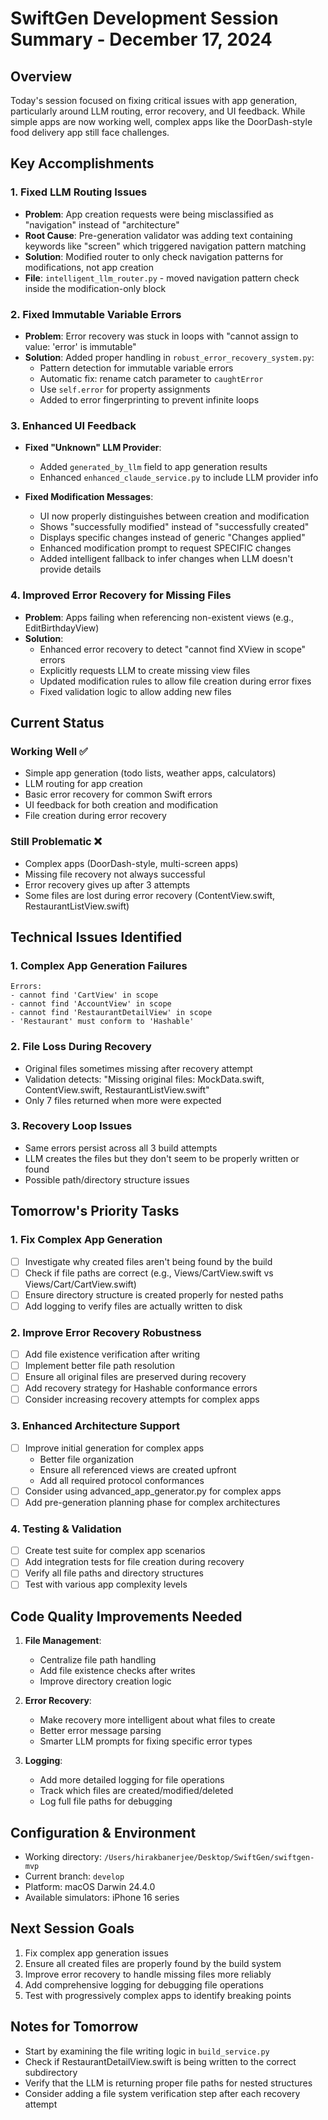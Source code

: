 # SwiftGen Development Session Summary - December 17, 2024

## Overview
Today's session focused on fixing critical issues with app generation, particularly around LLM routing, error recovery, and UI feedback. While simple apps are now working well, complex apps like the DoorDash-style food delivery app still face challenges.

## Key Accomplishments

### 1. Fixed LLM Routing Issues
- **Problem**: App creation requests were being misclassified as "navigation" instead of "architecture"
- **Root Cause**: Pre-generation validator was adding text containing keywords like "screen" which triggered navigation pattern matching
- **Solution**: Modified router to only check navigation patterns for modifications, not app creation
- **File**: `intelligent_llm_router.py` - moved navigation pattern check inside the modification-only block

### 2. Fixed Immutable Variable Errors
- **Problem**: Error recovery was stuck in loops with "cannot assign to value: 'error' is immutable"
- **Solution**: Added proper handling in `robust_error_recovery_system.py`:
  - Pattern detection for immutable variable errors
  - Automatic fix: rename catch parameter to `caughtError`
  - Use `self.error` for property assignments
  - Added to error fingerprinting to prevent infinite loops

### 3. Enhanced UI Feedback
- **Fixed "Unknown" LLM Provider**:
  - Added `generated_by_llm` field to app generation results
  - Enhanced `enhanced_claude_service.py` to include LLM provider info
  
- **Fixed Modification Messages**:
  - UI now properly distinguishes between creation and modification
  - Shows "successfully modified" instead of "successfully created"
  - Displays specific changes instead of generic "Changes applied"
  - Enhanced modification prompt to request SPECIFIC changes
  - Added intelligent fallback to infer changes when LLM doesn't provide details

### 4. Improved Error Recovery for Missing Files
- **Problem**: Apps failing when referencing non-existent views (e.g., EditBirthdayView)
- **Solution**: 
  - Enhanced error recovery to detect "cannot find XView in scope" errors
  - Explicitly requests LLM to create missing view files
  - Updated modification rules to allow file creation during error fixes
  - Fixed validation logic to allow adding new files

## Current Status

### Working Well ✅
- Simple app generation (todo lists, weather apps, calculators)
- LLM routing for app creation
- Basic error recovery for common Swift errors
- UI feedback for both creation and modification
- File creation during error recovery

### Still Problematic ❌
- Complex apps (DoorDash-style, multi-screen apps)
- Missing file recovery not always successful
- Error recovery gives up after 3 attempts
- Some files are lost during error recovery (ContentView.swift, RestaurantListView.swift)

## Technical Issues Identified

### 1. Complex App Generation Failures
```
Errors:
- cannot find 'CartView' in scope
- cannot find 'AccountView' in scope  
- cannot find 'RestaurantDetailView' in scope
- 'Restaurant' must conform to 'Hashable'
```

### 2. File Loss During Recovery
- Original files sometimes missing after recovery attempt
- Validation detects: "Missing original files: MockData.swift, ContentView.swift, RestaurantListView.swift"
- Only 7 files returned when more were expected

### 3. Recovery Loop Issues
- Same errors persist across all 3 build attempts
- LLM creates the files but they don't seem to be properly written or found
- Possible path/directory structure issues

## Tomorrow's Priority Tasks

### 1. Fix Complex App Generation
- [ ] Investigate why created files aren't being found by the build
- [ ] Check if file paths are correct (e.g., Views/CartView.swift vs Views/Cart/CartView.swift)
- [ ] Ensure directory structure is created properly for nested paths
- [ ] Add logging to verify files are actually written to disk

### 2. Improve Error Recovery Robustness
- [ ] Add file existence verification after writing
- [ ] Implement better file path resolution
- [ ] Ensure all original files are preserved during recovery
- [ ] Add recovery strategy for Hashable conformance errors
- [ ] Consider increasing recovery attempts for complex apps

### 3. Enhanced Architecture Support
- [ ] Improve initial generation for complex apps
  - Better file organization
  - Ensure all referenced views are created upfront
  - Add all required protocol conformances
- [ ] Consider using advanced_app_generator.py for complex apps
- [ ] Add pre-generation planning phase for complex architectures

### 4. Testing & Validation
- [ ] Create test suite for complex app scenarios
- [ ] Add integration tests for file creation during recovery
- [ ] Verify all file paths and directory structures
- [ ] Test with various app complexity levels

## Code Quality Improvements Needed

1. **File Management**:
   - Centralize file path handling
   - Add file existence checks after writes
   - Improve directory creation logic

2. **Error Recovery**:
   - Make recovery more intelligent about what files to create
   - Better error message parsing
   - Smarter LLM prompts for fixing specific error types

3. **Logging**:
   - Add more detailed logging for file operations
   - Track which files are created/modified/deleted
   - Log full file paths for debugging

## Configuration & Environment
- Working directory: `/Users/hirakbanerjee/Desktop/SwiftGen/swiftgen-mvp`
- Current branch: `develop`
- Platform: macOS Darwin 24.4.0
- Available simulators: iPhone 16 series

## Next Session Goals
1. Fix complex app generation issues
2. Ensure all created files are properly found by the build system
3. Improve error recovery to handle missing files more reliably
4. Add comprehensive logging for debugging file operations
5. Test with progressively complex apps to identify breaking points

## Notes for Tomorrow
- Start by examining the file writing logic in `build_service.py`
- Check if RestaurantDetailView.swift is being written to the correct subdirectory
- Verify that the LLM is returning proper file paths for nested structures
- Consider adding a file system verification step after each recovery attempt